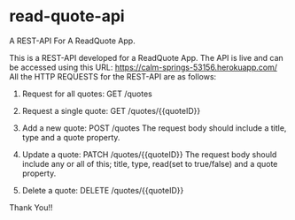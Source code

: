 # read-quote-api
A REST-API For A ReadQuote App.

This is a REST-API developed for a ReadQuote App. The API is live and can be accessed using this URL: https://calm-springs-53156.herokuapp.com/
All the HTTP REQUESTS for the REST-API are as follows:
1. Request for all quotes:
GET /quotes

2. Request a single quote:
GET /quotes/{{quoteID}}

3. Add a new quote:
POST /quotes 
The request body should include a title, type and a quote property.

4. Update a quote: 
PATCH /quotes/{{quoteID}}
The request body should include any or all of this; title, type, read(set to true/false) and a quote property. 

5. Delete a quote:
DELETE /quotes/{{quoteID}}

Thank You!!
